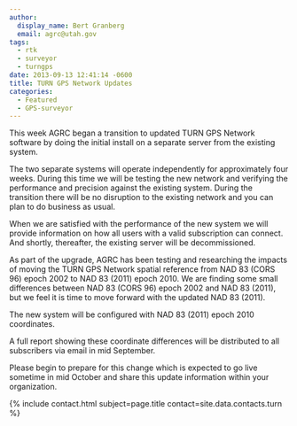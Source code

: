 ```yaml
---
author:
  display_name: Bert Granberg
  email: agrc@utah.gov
tags:
  - rtk
  - surveyor
  - turngps
date: 2013-09-13 12:41:14 -0600
title: TURN GPS Network Updates
categories:
  - Featured
  - GPS-surveyor
---
```

<p>This week AGRC began a transition to updated TURN GPS Network software by doing the initial install on a separate server from the existing system. </p>
<p>The two separate systems will operate independently for approximately four weeks. During this time we will be testing the new network and verifying the performance and precision against the existing system. During the transition there will be no disruption to the existing network and you can plan to do business as usual. </p>
<p>When we are satisfied with the performance of the new system we will provide information on how all users with a valid subscription can connect. And shortly, thereafter, the existing server will be decommissioned.</p>
<p>As part of the upgrade, AGRC has been testing and researching the impacts of moving the TURN GPS Network spatial reference from NAD 83 (CORS 96) epoch 2002 to NAD 83 (2011) epoch 2010. We are finding some small differences between NAD 83 (CORS 96) epoch 2002 and NAD 83 (2011), but we feel it is time to move forward with the updated NAD 83 (2011). </p>
<p>The new system will be configured with NAD 83 (2011) epoch 2010 coordinates. </p>
<p>A full report showing these coordinate differences will be distributed to all subscribers via email in mid September.</p>
<p>Please begin to prepare for this change which is expected to go live sometime in mid October and share this update information within your organization.</p>
<p>{% include contact.html subject=page.title contact=site.data.contacts.turn %}</p>
